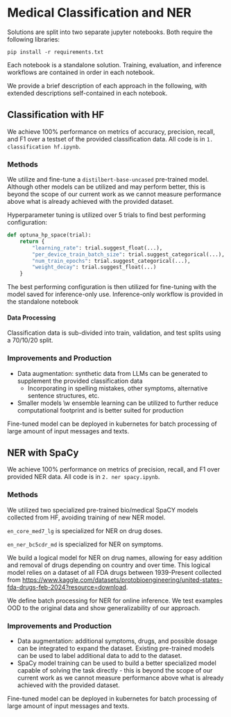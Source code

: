 # Medical Classification and NER

Solutions are split into two separate jupyter notebooks. Both require the following libraries:

```
pip install -r requirements.txt
```

Each notebook is a standalone solution. Training, evaluation, and inference workflows are contained in order in each notebook. 

We provide a brief description of each approach in the following, with extended descriptions self-contained in each notebook. 

## Classification with HF

We achieve 100% performance on metrics of accuracy, precision, recall, and F1 over a testset of the provided classification data. All code is in ```1. classification hf.ipynb```.

### Methods

We utilize and fine-tune a ```distilbert-base-uncased``` pre-trained model. Although other models can be utilized and may perform better, this is beyond the scope of our current work as we cannot measure performance above what is already achieved with the provided dataset. 

Hyperparameter tuning is utilized over 5 trials to find best performing configuration:

```python
def optuna_hp_space(trial):
    return {
        "learning_rate": trial.suggest_float(...),
        "per_device_train_batch_size": trial.suggest_categorical(...),
        "num_train_epochs": trial.suggest_categorical(...),
        "weight_decay": trial.suggest_float(...)
    }
```

The best performing configuration is then utilized for fine-tuning with the model saved for inference-only use. Inference-only workflow is provided in the standalone notebook

#### Data Processing
Classification data is sub-divided into train, validation, and test splits using a 70/10/20 split.

### Improvements and Production

- Data augmentation: synthetic data from LLMs can be generated to supplement the provided classification data
    - Incorporating in spelling mistakes, other symptoms, alternative sentence structures, etc.
- Smaller models \w ensemble learning can be utilized to further reduce computational footprint and is better suited for production

Fine-tuned model can be deployed in kubernetes for batch processing of large amount of input messages and texts. 

## NER with SpaCy

We achieve 100% performance on metrics of precision, recall, and F1 over provided NER data. All code is in ```2. ner spacy.ipynb```.

### Methods
We utilized two specialized pre-trained bio/medical SpaCY models collected from HF, avoiding training of new NER model.

```en_core_med7_lg``` is specialized for NER on drug doses.

```en_ner_bc5cdr_md``` is specialized for NER on symptoms.

We build a logical model for NER on drug names, allowing for easy addition and removal of drugs depending on country and over time. This logical model relies on a dataset of all FDA drugs between 1939-Present collected from https://www.kaggle.com/datasets/protobioengineering/united-states-fda-drugs-feb-2024?resource=download. 

We define batch processing for NER for online inference. We test examples OOD to the original data and show generalizability of our approach. 

### Improvements and Production
- Data augmentation: additional symptoms, drugs, and possible dosage can be integrated to expand the dataset. Existing pre-trained models can be used to label additional data to add to the dataset.
- SpaCy model training can be used to build a better specialized model capable of solving the task directly - this is beyond the scope of our current work as we cannot measure performance above what is already achieved with the provided dataset.

Fine-tuned model can be deployed in kubernetes for batch processing of large amount of input messages and texts. 

